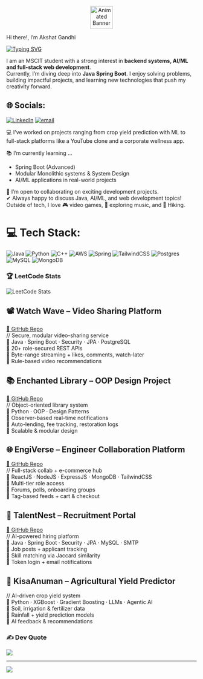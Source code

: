 <p align="center">
  <img src="https://camo.githubusercontent.com/d552948e7884c41fde2d32b9221d79f0df2076c7d824aaab954ca93f53d95884/68747470733a2f2f6d656469612e67697068792e636f6d2f6d656469612f6876524a434c467a6361737252346961377a2f67697068792e676966" 
       alt="Animated Banner" 
       width="60"/>
</p>
 Hi there!, I’m Akshat Gandhi  

[![Typing SVG](https://readme-typing-svg.demolab.com?font=Fira+Code&size=30&duration=3000&pause=1000&center=true&width=812&height=71&lines=Full+Stack+Developer+%7C+Spring+Enthusiast)](https://git.io/typing-svg)

I am an MSCIT student with a strong interest in **backend systems, AI/ML and full-stack web development**.  
Currently, I’m diving deep into **Java Spring Boot**. I enjoy solving problems, building impactful projects, 
and learning new technologies that push my creativity forward.  


## 🌐 Socials:
[![LinkedIn](https://img.shields.io/badge/LinkedIn-%230077B5.svg?logo=linkedin&logoColor=white)](https://linkedin.com/in/https://www.linkedin.com/in/akshat-gandhi-217824240/) [![email](https://img.shields.io/badge/Email-D14836?logo=gmail&logoColor=white)](mailto:Akshatgandhi237@gmail.com) 

💻 I’ve worked on projects ranging from crop yield prediction with ML to full-stack platforms like a YouTube clone and a corporate wellness app.  

📚 I’m currently learning ...  
- Spring Boot (Advanced)  
- Modular Monolithic systems & System Design  
- AI/ML applications in real-world projects  

🚀 I’m open to collaborating on exciting development projects.  
✔ Always happy to discuss Java, AI/ML, and web development topics!  
Outside of tech, I love 🎮 video games, 🎵 exploring music, and 🧗 Hiking. 

# 💻 Tech Stack:
![Java](https://img.shields.io/badge/java-%23ED8B00.svg?style=for-the-badge&logo=openjdk&logoColor=white) ![Python](https://img.shields.io/badge/python-3670A0?style=for-the-badge&logo=python&logoColor=ffdd54) ![C++](https://img.shields.io/badge/c++-%2300599C.svg?style=for-the-badge&logo=c%2B%2B&logoColor=white)  ![AWS](https://img.shields.io/badge/AWS-%23FF9900.svg?style=for-the-badge&logo=amazon-aws&logoColor=white) ![Spring](https://img.shields.io/badge/spring-%236DB33F.svg?style=for-the-badge&logo=spring&logoColor=white) ![TailwindCSS](https://img.shields.io/badge/tailwindcss-%2338B2AC.svg?style=for-the-badge&logo=tailwind-css&logoColor=white) ![Postgres](https://img.shields.io/badge/postgres-%23316192.svg?style=for-the-badge&logo=postgresql&logoColor=white) ![MySQL](https://img.shields.io/badge/mysql-4479A1.svg?style=for-the-badge&logo=mysql&logoColor=white) ![MongoDB](https://img.shields.io/badge/MongoDB-%234ea94b.svg?style=for-the-badge&logo=mongodb&logoColor=white)

### 🏆 LeetCode Stats
![LeetCode Stats](https://leetcode.card.workers.dev/akshatgandhi237?theme=dark&font=baloo&extension=null)

## 📽 Watch Wave – Video Sharing Platform  
[🔗 GitHub Repo](https://github.com/akshat0042/watchWave)  
// Secure, modular video-sharing service  
🔹 Java · Spring Boot · Security · JPA · PostgreSQL  
🔹 20+ role-secured REST APIs  
🔹 Byte-range streaming + likes, comments, watch-later  
🔹 Rule-based video recommendations  

## 📚 Enchanted Library – OOP Design Project  
[🔗 GitHub Repo](https://github.com/Bhavya3836/OOPS-Server)  
// Object-oriented library system  
🔹 Python · OOP · Design Patterns  
🔹 Observer-based real-time notifications  
🔹 Auto-lending, fee tracking, restoration logs  
🔹 Scalable & modular design  

## 🌐 EngiVerse – Engineer Collaboration Platform  
[🔗 GitHub Repo](https://github.com/Bhavya3836/EngiVerseServer)  
// Full-stack collab + e-commerce hub  
🔹 ReactJS · NodeJS · ExpressJS · MongoDB · TailwindCSS  
🔹 Multi-tier role access  
🔹 Forums, polls, onboarding groups  
🔹 Tag-based feeds + cart & checkout  

## 💼 TalentNest – Recruitment Portal  
[🔗 GitHub Repo](https://github.com/akshat0042/watchWave)  
// AI-powered hiring platform  
🔹 Java · Spring Boot · Security · JPA · MySQL · SMTP  
🔹 Job posts + applicant tracking  
🔹 Skill matching via Jaccard similarity  
🔹 Token login + email notifications  

## 🌱 KisaAnuman – Agricultural Yield Predictor  
// AI-driven crop yield system  
🔹 Python · XGBoost · Gradient Boosting · LLMs · Agentic AI  
🔹 Soil, irrigation & fertilizer data  
🔹 Rainfall + yield prediction models  
🔹 AI feedback & recommendations  

### ✍️ Dev Quote
![](https://quotes-github-readme.vercel.app/api?type=horizontal&theme=radical)

---
[![](https://visitcount.itsvg.in/api?id=akshat0042&icon=0&color=0)](https://visitcount.itsvg.in)




